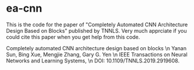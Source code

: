 # ea-cnn
This is the code for the paper of "Completely Automated CNN Architecture Design Based on Blocks" published by TNNLS.
Very much apprciate if you could cite this paper when you get help from this code.

Completely automated CNN architecture design based on blocks \n
Yanan Sun, Bing Xue, Mengjie Zhang, Gary G. Yen \n
IEEE Transactions on Neural Networks and Learning Systems, \n 
DOI: 10.1109/TNNLS.2019.2919608.


